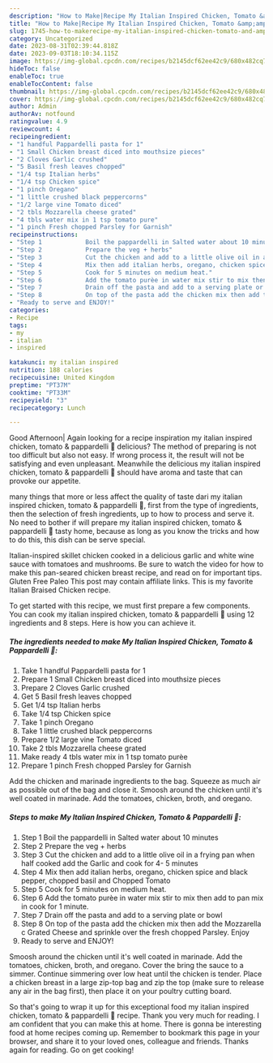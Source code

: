 ```yaml
---
description: "How to Make|Recipe My Italian Inspired Chicken, Tomato &amp;amp; Pappardelli 🤩 {That is Special"
title: "How to Make|Recipe My Italian Inspired Chicken, Tomato &amp;amp; Pappardelli 🤩 {That is Special"
slug: 1745-how-to-makerecipe-my-italian-inspired-chicken-tomato-and-amp-pappardelli-that-is-special
category: Uncategorized
date: 2023-08-31T02:39:44.818Z
date: 2023-09-03T18:10:34.115Z
image: https://img-global.cpcdn.com/recipes/b2145dcf62ee42c9/680x482cq70/my-italian-inspired-chicken-tomato-pappardelli-recipe-main-photo.jpg
hideToc: false
enableToc: true
enableTocContent: false
thumbnail: https://img-global.cpcdn.com/recipes/b2145dcf62ee42c9/680x482cq70/my-italian-inspired-chicken-tomato-pappardelli-recipe-main-photo.jpg
cover: https://img-global.cpcdn.com/recipes/b2145dcf62ee42c9/680x482cq70/my-italian-inspired-chicken-tomato-pappardelli-recipe-main-photo.jpg
author: Admin
authorAv: notfound
ratingvalue: 4.9
reviewcount: 4
recipeingredient:
- "1 handful Pappardelli pasta for 1"
- "1 Small Chicken breast diced into mouthsize pieces"
- "2 Cloves Garlic crushed"
- "5 Basil fresh leaves chopped"
- "1/4 tsp Italian herbs"
- "1/4 tsp Chicken spice"
- "1 pinch Oregano"
- "1 little crushed black peppercorns"
- "1/2 large vine Tomato diced"
- "2 tbls Mozzarella cheese grated"
- "4 tbls water mix in 1 tsp tomato pure"
- "1 pinch Fresh chopped Parsley for Garnish"
recipeinstructions:
- "Step 1            Boil the pappardelli in Salted water about 10 minutes"
- "Step 2            Prepare the veg + herbs"
- "Step 3            Cut the chicken and add to a little olive oil in a frying pan when half cooked add the Garlic and cook for 4- 5 minutes"
- "Step 4            Mix then add italian herbs, oregano, chicken spice and black pepper, chopped basil and Chopped Tomato"
- "Step 5            Cook for 5 minutes on medium heat."
- "Step 6            Add the tomato purèe in water mix stir to mix then add to pan mix in cook for 1 minute."
- "Step 7            Drain off the pasta and add to a serving plate or bowl"
- "Step 8            On top of the pasta add the chicken mix then add the Mozzarella c Grated Cheese and sprinkle over the fresh chopped Parsley. Enjoy"
- "Ready to serve and ENJOY!"
categories:
- Recipe
tags:
- my
- italian
- inspired

katakunci: my italian inspired 
nutrition: 188 calories
recipecuisine: United Kingdom
preptime: "PT37M"
cooktime: "PT33M"
recipeyield: "3"
recipecategory: Lunch

---
```



Good Afternoon| Again looking for a recipe inspiration my italian inspired chicken, tomato &amp; pappardelli 🤩 delicious? The method of preparing is not too difficult but also not easy. If wrong process it, the result will not be satisfying and even unpleasant. Meanwhile the delicious my italian inspired chicken, tomato &amp; pappardelli 🤩 should have aroma and taste that can provoke our appetite.






many things that more or less affect the quality of taste dari my italian inspired chicken, tomato &amp; pappardelli 🤩, first from the type of ingredients, then the selection of fresh ingredients, up to how to process and serve it. No need to bother if will prepare my italian inspired chicken, tomato &amp; pappardelli 🤩 tasty home, because as long as you know the tricks and how to do this, this dish can be serve  special.


Italian-inspired skillet chicken cooked in a delicious garlic and white wine sauce with tomatoes and mushrooms. Be sure to watch the video for how to make this pan-seared chicken breast recipe, and read on for important tips. Gluten Free Paleo This post may contain affiliate links. This is my favorite Italian Braised Chicken recipe.


To get started with this recipe, we must first prepare a few components. You can cook my italian inspired chicken, tomato &amp; pappardelli 🤩 using 12 ingredients and 8 steps. Here is how you can achieve it.

<!--inarticleads1-->

##### The ingredients needed to make My Italian Inspired Chicken, Tomato &amp; Pappardelli 🤩:

1. Take 1 handful Pappardelli pasta for 1
1. Prepare 1 Small Chicken breast diced into mouthsize pieces
1. Prepare 2 Cloves Garlic crushed
1. Get 5 Basil fresh leaves chopped
1. Get 1/4 tsp Italian herbs
1. Take 1/4 tsp Chicken spice
1. Take 1 pinch Oregano
1. Take 1 little crushed black peppercorns
1. Prepare 1/2 large vine Tomato diced
1. Take 2 tbls Mozzarella cheese grated
1. Make ready 4 tbls water mix in 1 tsp tomato purèe
1. Prepare 1 pinch Fresh chopped Parsley for Garnish


Add the chicken and marinade ingredients to the bag. Squeeze as much air as possible out of the bag and close it. Smoosh around the chicken until it&#39;s well coated in marinade. Add the tomatoes, chicken, broth, and oregano. 

<!--inarticleads2-->

##### Steps to make My Italian Inspired Chicken, Tomato &amp; Pappardelli 🤩:

1. Step 1            Boil the pappardelli in Salted water about 10 minutes
1. Step 2            Prepare the veg + herbs
1. Step 3            Cut the chicken and add to a little olive oil in a frying pan when half cooked add the Garlic and cook for 4- 5 minutes
1. Step 4            Mix then add italian herbs, oregano, chicken spice and black pepper, chopped basil and Chopped Tomato
1. Step 5            Cook for 5 minutes on medium heat.
1. Step 6            Add the tomato purèe in water mix stir to mix then add to pan mix in cook for 1 minute.
1. Step 7            Drain off the pasta and add to a serving plate or bowl
1. Step 8            On top of the pasta add the chicken mix then add the Mozzarella c Grated Cheese and sprinkle over the fresh chopped Parsley. Enjoy
1. Ready to serve and ENJOY!

Smoosh around the chicken until it&#39;s well coated in marinade. Add the tomatoes, chicken, broth, and oregano. Cover the bring the sauce to a simmer. Continue simmering over low heat until the chicken is tender. Place a chicken breast in a large zip-top bag and zip the top (make sure to release any air in the bag first), then place it on your poultry cutting board. 

So that's going to wrap it up for this exceptional food my italian inspired chicken, tomato &amp; pappardelli 🤩 recipe. Thank you very much for reading. I am confident that you can make this at home. There is gonna be interesting food at home recipes coming up. Remember to bookmark this page in your browser, and share it to your loved ones, colleague and friends. Thanks again for reading. Go on get cooking!

